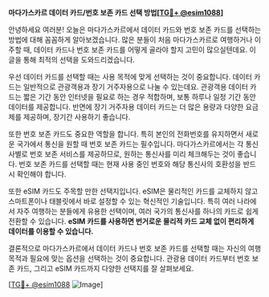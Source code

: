**마다가스카르 데이터 카드/번호 보존 카드 선택 방법[[TG💪+ @esim1088](https://t.me/s/esim1088)]**

안녕하세요 여러분! 오늘은 마다가스카르에서 데이터 카드와 번호 보존 카드를 선택하는 방법에 대해 꼼꼼하게 알아보겠습니다. 많은 분들이 처음 마다가스카르로 여행하거나 이주할 때, 데이터 카드나 번호 보존 카드를 어떻게 골라야 할지 고민이 많으실텐데요. 이 글을 통해 최적의 선택을 도와드리겠습니다.

우선 데이터 카드를 선택할 때는 사용 목적에 맞게 선택하는 것이 중요합니다. 데이터 카드는 일반적으로 관광객용과 장기 거주자용으로 나눌 수 있는데요. 관광객용 데이터 카드는 짧은 기간 동안 인터넷을 필요로 하는 경우 적합하며, 보통 하루나 일정 기간 동안 데이터를 제공합니다. 반면에 장기 거주자용 데이터 카드는 더 많은 용량과 다양한 요금제를 제공하며, 장기간 사용하기 좋습니다.

또한 번호 보존 카드도 중요한 역할을 합니다. 특히 본인의 전화번호를 유지하면서 새로운 국가에서 통신을 원할 때 번호 보존 카드는 필수입니다. 마다가스카르에서는 각 통신사별로 번호 보존 서비스를 제공하므로, 원하는 통신사를 미리 체크해두는 것이 좋습니다. 번호 보존 카드를 선택할 때는 현재 사용 중인 번호와 해당 통신사의 호환성을 반드시 확인해야 합니다.

또한 eSIM 카드도 주목할 만한 선택지입니다. eSIM은 물리적인 카드를 교체하지 않고 스마트폰이나 태블릿에서 바로 설정할 수 있는 혁신적인 기술입니다. 특히 여러 나라에서 자주 여행하는 분들에게 유용한 선택이며, 여러 국가의 통신사를 하나의 카드로 쉽게 전환할 수 있습니다. **eSIM 카드를 사용하면 번거로운 물리적 카드 교체 없이 편리하게 데이터를 이용할 수 있습니다.**

결론적으로 마다가스카르에서 데이터 카드나 번호 보존 카드를 선택할 때는 자신의 여행 목적과 필요에 맞는 옵션을 선택하는 것이 중요합니다. 관광용 데이터 카드부터 번호 보존 카드, 그리고 eSIM 카드까지 다양한 선택지를 잘 살펴보세요.

[[TG💪+ @esim1088](https://t.me/s/esim1088) ![Image](https://i.postimg.cc/Y0z9fWf4/image.png)]